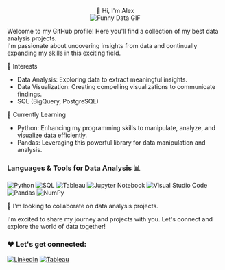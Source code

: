 <p align="center">
  👋 Hi, I'm Alex<br>
  <img src="https://media.giphy.com/media/JWuBH9rCO2uZuHBFpm/giphy.gif" alt="Funny Data GIF">
</p>

Welcome to my GitHub profile! Here you'll find a collection of my best data analysis projects.   
I'm passionate about uncovering insights from data and continually expanding my skills in this exciting field.

👀 Interests  
- Data Analysis: Exploring data to extract meaningful insights.  
- Data Visualization: Creating compelling visualizations to communicate findings.  
- SQL (BigQuery, PostgreSQL)
  
🌱 Currently Learning
- Python: Enhancing my programming skills to manipulate, analyze, and visualize data efficiently.  
- Pandas: Leveraging this powerful library for data manipulation and analysis.

### Languages & Tools for Data Analysis 📊

![Python](https://img.shields.io/badge/Python-3776AB?style=for-the-badge&logo=python&logoColor=white)
![SQL](https://img.shields.io/badge/SQL-003B57?style=for-the-badge&logo=mysql&logoColor=white)
![Tableau](https://img.shields.io/badge/Tableau-E97627?style=for-the-badge&logo=tableau&logoColor=white)
![Jupyter Notebook](https://img.shields.io/badge/Jupyter%20Notebook-F37626?style=for-the-badge&logo=jupyter&logoColor=white)
![Visual Studio Code](https://img.shields.io/badge/Visual%20Studio%20Code-007ACC?style=for-the-badge&logo=visual-studio-code&logoColor=white)
![Pandas](https://img.shields.io/badge/Pandas-150458?style=for-the-badge&logo=pandas&logoColor=white)
![NumPy](https://img.shields.io/badge/NumPy-013243?style=for-the-badge&logo=numpy&logoColor=white)

💞️ I'm looking to collaborate on data analysis projects.

I'm excited to share my journey and projects with you. Let's connect and explore the world of data together!

### ❤️ Let's get connected:

[![LinkedIn](https://img.shields.io/badge/LinkedIn-0A66C2?style=for-the-badge&logo=linkedin&logoColor=white)](https://www.linkedin.com/in/aliaksparkh/)
[![Tableau](https://img.shields.io/badge/Tableau-E97627?style=for-the-badge&logo=tableau&logoColor=white)](https://public.tableau.com/app/profile/aliaksandr.parkhomenka/vizzes)

<!---
aliaksparkh/aliaksparkh is a ✨ special ✨ repository because its `README.md` (this file) appears on your GitHub profile.
You can click the Preview link to take a look at your changes.
--->
